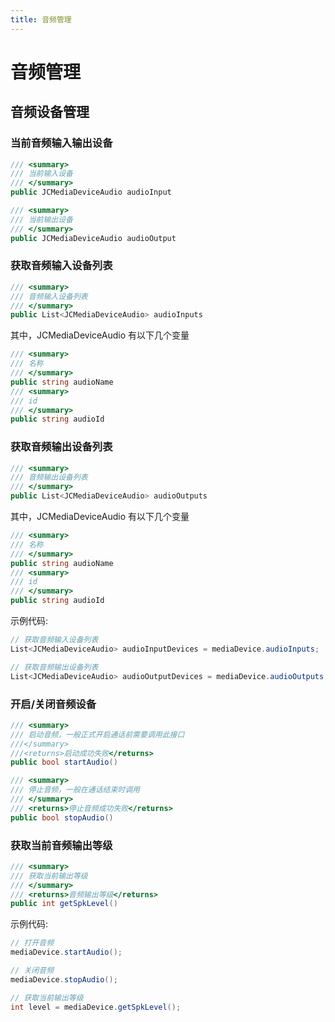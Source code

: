 ```yaml
---
title: 音频管理
---
```

# 音频管理

## 音频设备管理

### 当前音频输入输出设备

``````csharp
/// <summary>
/// 当前输入设备
/// </summary>
public JCMediaDeviceAudio audioInput

/// <summary>
/// 当前输出设备
/// </summary>
public JCMediaDeviceAudio audioOutput
``````

### 获取音频输入设备列表

``````csharp
/// <summary>
/// 音频输入设备列表
/// </summary>
public List<JCMediaDeviceAudio> audioInputs
``````

其中，JCMediaDeviceAudio 有以下几个变量

``````csharp
/// <summary>
/// 名称
/// </summary>
public string audioName
/// <summary>
/// id
/// </summary>
public string audioId
``````

### 获取音频输出设备列表

``````csharp
/// <summary>
/// 音频输出设备列表
/// </summary>
public List<JCMediaDeviceAudio> audioOutputs
``````

其中，JCMediaDeviceAudio 有以下几个变量

``````csharp
/// <summary>
/// 名称
/// </summary>
public string audioName
/// <summary>
/// id
/// </summary>
public string audioId
``````

示例代码:

``````csharp
// 获取音频输入设备列表
List<JCMediaDeviceAudio> audioInputDevices = mediaDevice.audioInputs;

// 获取音频输出设备列表
List<JCMediaDeviceAudio> audioOutputDevices = mediaDevice.audioOutputs;
``````

### 开启/关闭音频设备

``````csharp
/// <summary>
/// 启动音频，一般正式开启通话前需要调用此接口
///</summary>
///<returns>启动成功失败</returns>
public bool startAudio()

/// <summary>
/// 停止音频，一般在通话结束时调用
/// </summary>
/// <returns>停止音频成功失败</returns>
public bool stopAudio()
``````

### 获取当前音频输出等级

``````csharp
/// <summary>
/// 获取当前输出等级
/// </summary>
/// <returns>音频输出等级</returns>
public int getSpkLevel()
``````

示例代码:

``````csharp
// 打开音频
mediaDevice.startAudio();

// 关闭音频
mediaDevice.stopAudio();

// 获取当前输出等级
int level = mediaDevice.getSpkLevel();
``````
